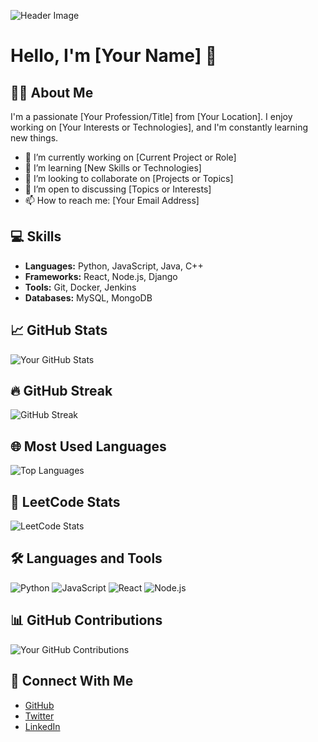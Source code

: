 
<!--
**Harini004/Harini004** is a ✨ _special_ ✨ repository because its `README.md` (this file) appears on your GitHub profile.

Here are some ideas to get you started:

- 🔭 I’m currently working on ...
- 🌱 I’m currently learning ...
- 👯 I’m looking to collaborate on ...
- 🤔 I’m looking for help with ...
- 💬 Ask me about ...
- 📫 How to reach me: ...
- 😄 Pronouns: ...
- ⚡ Fun fact: ...
-->
![Header Image](https://cdn.jsdelivr.net/gh/saadpasta/github-profile-readme-generator@1.5.0/src/assets/github-header.svg)

# Hello, I'm [Your Name] 👋

## 👨‍💻 About Me
I'm a passionate [Your Profession/Title] from [Your Location]. I enjoy working on [Your Interests or Technologies], and I'm constantly learning new things.

- 🔭 I’m currently working on [Current Project or Role]
- 🌱 I’m learning [New Skills or Technologies]
- 👯 I’m looking to collaborate on [Projects or Topics]
- 🤔 I’m open to discussing [Topics or Interests]
- 📫 How to reach me: [Your Email Address]

## 💻 Skills
- **Languages:** Python, JavaScript, Java, C++
- **Frameworks:** React, Node.js, Django
- **Tools:** Git, Docker, Jenkins
- **Databases:** MySQL, MongoDB

## 📈 GitHub Stats
![Your GitHub Stats](https://github-readme-stats.vercel.app/api?username=Harini004&show_icons=true&hide_title=true&hide=prs&count_private=true&include_all_commits=true)

## 🔥 GitHub Streak
![GitHub Streak](https://streak-stats.demolab.com/?user=Harini004)

## 🌐 Most Used Languages
![Top Languages](https://github-readme-stats.vercel.app/api/top-langs/?username=Harini004&layout=compact)

## 🧩 LeetCode Stats
![LeetCode Stats](https://leetcode-stats-six.vercel.app/api?username=Harini004&theme=light)

## 🛠️ Languages and Tools
![Python](https://img.shields.io/badge/Python-3776AB?style=flat&logo=python&logoColor=white)
![JavaScript](https://img.shields.io/badge/JavaScript-F7DF1C?style=flat&logo=javascript&logoColor=black)
![React](https://img.shields.io/badge/React-61DAFB?style=flat&logo=react&logoColor=black)
![Node.js](https://img.shields.io/badge/Node.js-339933?style=flat&logo=node.js&logoColor=white)

## 📊 GitHub Contributions
![Your GitHub Contributions](https://activity-graph.herokuapp.com/graph?username=yourusername&theme=github)

## 🔗 Connect With Me
- [GitHub](https://github.com/yourusername)
- [Twitter](https://twitter.com/YourTwitterHandle)
- [LinkedIn](https://linkedin.com/in/YourLinkedInProfile)


